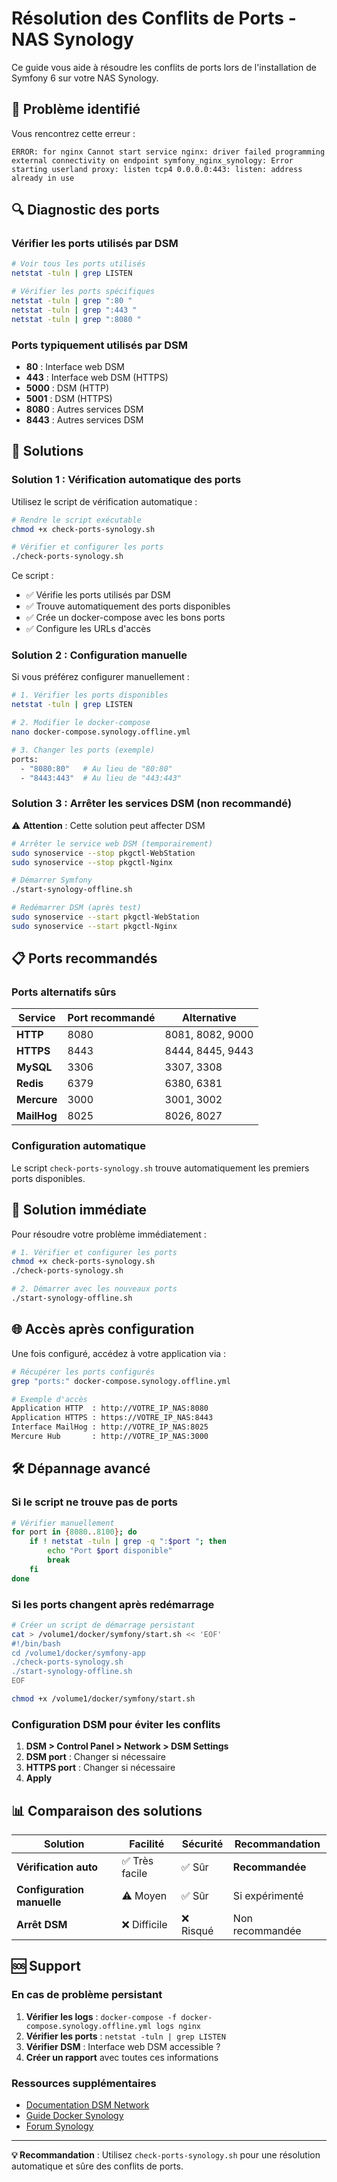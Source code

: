 # Résolution des Conflits de Ports - NAS Synology

Ce guide vous aide à résoudre les conflits de ports lors de l'installation de Symfony 6 sur votre NAS Synology.

## 🚨 Problème identifié

Vous rencontrez cette erreur :
```
ERROR: for nginx Cannot start service nginx: driver failed programming external connectivity on endpoint symfony_nginx_synology: Error starting userland proxy: listen tcp4 0.0.0.0:443: listen: address already in use
```

## 🔍 Diagnostic des ports

### Vérifier les ports utilisés par DSM
```bash
# Voir tous les ports utilisés
netstat -tuln | grep LISTEN

# Vérifier les ports spécifiques
netstat -tuln | grep ":80 "
netstat -tuln | grep ":443 "
netstat -tuln | grep ":8080 "
```

### Ports typiquement utilisés par DSM
- **80** : Interface web DSM
- **443** : Interface web DSM (HTTPS)
- **5000** : DSM (HTTP)
- **5001** : DSM (HTTPS)
- **8080** : Autres services DSM
- **8443** : Autres services DSM

## 🔧 Solutions

### Solution 1 : Vérification automatique des ports

Utilisez le script de vérification automatique :

```bash
# Rendre le script exécutable
chmod +x check-ports-synology.sh

# Vérifier et configurer les ports
./check-ports-synology.sh
```

Ce script :
- ✅ Vérifie les ports utilisés par DSM
- ✅ Trouve automatiquement des ports disponibles
- ✅ Crée un docker-compose avec les bons ports
- ✅ Configure les URLs d'accès

### Solution 2 : Configuration manuelle

Si vous préférez configurer manuellement :

```bash
# 1. Vérifier les ports disponibles
netstat -tuln | grep LISTEN

# 2. Modifier le docker-compose
nano docker-compose.synology.offline.yml

# 3. Changer les ports (exemple)
ports:
  - "8080:80"   # Au lieu de "80:80"
  - "8443:443"  # Au lieu de "443:443"
```

### Solution 3 : Arrêter les services DSM (non recommandé)

⚠️ **Attention** : Cette solution peut affecter DSM

```bash
# Arrêter le service web DSM (temporairement)
sudo synoservice --stop pkgctl-WebStation
sudo synoservice --stop pkgctl-Nginx

# Démarrer Symfony
./start-synology-offline.sh

# Redémarrer DSM (après test)
sudo synoservice --start pkgctl-WebStation
sudo synoservice --start pkgctl-Nginx
```

## 📋 Ports recommandés

### Ports alternatifs sûrs
| Service | Port recommandé | Alternative |
|---------|----------------|-------------|
| **HTTP** | 8080 | 8081, 8082, 9000 |
| **HTTPS** | 8443 | 8444, 8445, 9443 |
| **MySQL** | 3306 | 3307, 3308 |
| **Redis** | 6379 | 6380, 6381 |
| **Mercure** | 3000 | 3001, 3002 |
| **MailHog** | 8025 | 8026, 8027 |

### Configuration automatique
Le script `check-ports-synology.sh` trouve automatiquement les premiers ports disponibles.

## 🚀 Solution immédiate

Pour résoudre votre problème immédiatement :

```bash
# 1. Vérifier et configurer les ports
chmod +x check-ports-synology.sh
./check-ports-synology.sh

# 2. Démarrer avec les nouveaux ports
./start-synology-offline.sh
```

## 🌐 Accès après configuration

Une fois configuré, accédez à votre application via :

```bash
# Récupérer les ports configurés
grep "ports:" docker-compose.synology.offline.yml

# Exemple d'accès
Application HTTP  : http://VOTRE_IP_NAS:8080
Application HTTPS : https://VOTRE_IP_NAS:8443
Interface MailHog : http://VOTRE_IP_NAS:8025
Mercure Hub       : http://VOTRE_IP_NAS:3000
```

## 🛠️ Dépannage avancé

### Si le script ne trouve pas de ports
```bash
# Vérifier manuellement
for port in {8080..8100}; do
    if ! netstat -tuln | grep -q ":$port "; then
        echo "Port $port disponible"
        break
    fi
done
```

### Si les ports changent après redémarrage
```bash
# Créer un script de démarrage persistant
cat > /volume1/docker/symfony/start.sh << 'EOF'
#!/bin/bash
cd /volume1/docker/symfony-app
./check-ports-synology.sh
./start-synology-offline.sh
EOF

chmod +x /volume1/docker/symfony/start.sh
```

### Configuration DSM pour éviter les conflits
1. **DSM > Control Panel > Network > DSM Settings**
2. **DSM port** : Changer si nécessaire
3. **HTTPS port** : Changer si nécessaire
4. **Apply**

## 📊 Comparaison des solutions

| Solution | Facilité | Sécurité | Recommandation |
|----------|----------|----------|----------------|
| **Vérification auto** | ✅ Très facile | ✅ Sûr | **Recommandée** |
| **Configuration manuelle** | ⚠️ Moyen | ✅ Sûr | Si expérimenté |
| **Arrêt DSM** | ❌ Difficile | ❌ Risqué | Non recommandée |

## 🆘 Support

### En cas de problème persistant
1. **Vérifier les logs** : `docker-compose -f docker-compose.synology.offline.yml logs nginx`
2. **Vérifier les ports** : `netstat -tuln | grep LISTEN`
3. **Vérifier DSM** : Interface web DSM accessible ?
4. **Créer un rapport** avec toutes ces informations

### Ressources supplémentaires
- [Documentation DSM Network](https://www.synology.com/fr-fr/support/DSM/help/DSM/AdminCenter/connection_network)
- [Guide Docker Synology](https://www.synology.com/fr-fr/dsm/packages/Docker)
- [Forum Synology](https://community.synology.com/)

---

**💡 Recommandation** : Utilisez `check-ports-synology.sh` pour une résolution automatique et sûre des conflits de ports.
